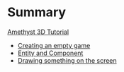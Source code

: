 # Summary

[Amethyst 3D Tutorial](title.md)

 - [Creating an empty game](empty-game.md)
 - [Entity and Component](entity-and-component.md)
 - [Drawing something on the screen](drawing-something-on-the-screen.md)
